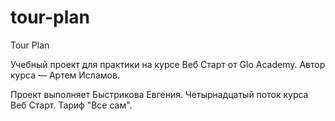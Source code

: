 # tour-plan

Tour Plan

Учебный проект для практики на курсе Веб Старт от Glo Academy. Автор курса — Артем Исламов.

Проект выполняет Быстрикова Евгения. Четырнадцатый поток курса Веб Старт. Тариф "Все сам".
